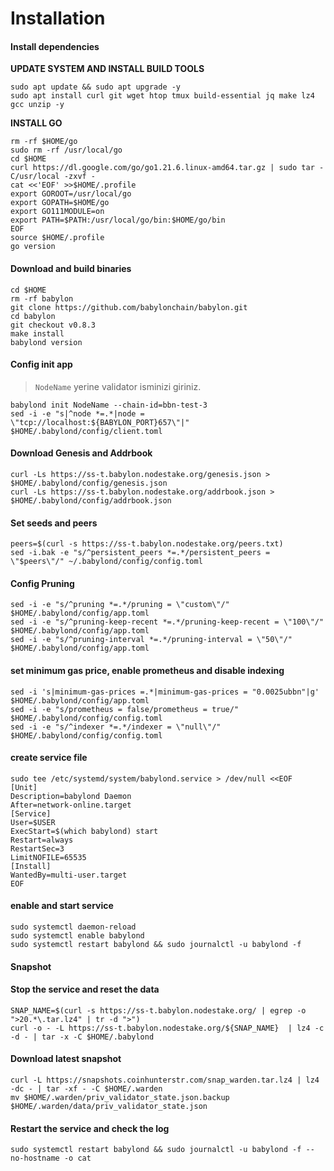 # Installation

#### Install dependencies <a href="#install-dependencies" id="install-dependencies"></a>

**UPDATE SYSTEM AND INSTALL BUILD TOOLS**

```
sudo apt update && sudo apt upgrade -y
sudo apt install curl git wget htop tmux build-essential jq make lz4 gcc unzip -y
```

**INSTALL GO**

```
rm -rf $HOME/go
sudo rm -rf /usr/local/go
cd $HOME
curl https://dl.google.com/go/go1.21.6.linux-amd64.tar.gz | sudo tar -C/usr/local -zxvf -
cat <<'EOF' >>$HOME/.profile
export GOROOT=/usr/local/go
export GOPATH=$HOME/go
export GO111MODULE=on
export PATH=$PATH:/usr/local/go/bin:$HOME/go/bin
EOF
source $HOME/.profile
go version
```

#### Download and build binaries <a href="#download-and-build-binaries" id="download-and-build-binaries"></a>

```
cd $HOME
rm -rf babylon
git clone https://github.com/babylonchain/babylon.git
cd babylon
git checkout v0.8.3
make install
babylond version
```

#### Config init app

> `NodeName` yerine validator isminizi giriniz.&#x20;

```
babylond init NodeName --chain-id=bbn-test-3
sed -i -e "s|^node *=.*|node = \"tcp://localhost:${BABYLON_PORT}657\"|" $HOME/.babylond/config/client.toml
```

#### Download Genesis and Addrbook

```
curl -Ls https://ss-t.babylon.nodestake.org/genesis.json > $HOME/.babylond/config/genesis.json
curl -Ls https://ss-t.babylon.nodestake.org/addrbook.json > $HOME/.babylond/config/addrbook.json
```

#### Set seeds and peers

```
peers=$(curl -s https://ss-t.babylon.nodestake.org/peers.txt)
sed -i.bak -e "s/^persistent_peers *=.*/persistent_peers = \"$peers\"/" ~/.babylond/config/config.toml
```

#### Config Pruning

```
sed -i -e "s/^pruning *=.*/pruning = \"custom\"/" $HOME/.babylond/config/app.toml
sed -i -e "s/^pruning-keep-recent *=.*/pruning-keep-recent = \"100\"/" $HOME/.babylond/config/app.toml
sed -i -e "s/^pruning-interval *=.*/pruning-interval = \"50\"/" $HOME/.babylond/config/app.toml
```

#### set minimum gas price, enable prometheus and disable indexing

```
sed -i 's|minimum-gas-prices =.*|minimum-gas-prices = "0.0025ubbn"|g' $HOME/.babylond/config/app.toml
sed -i -e "s/prometheus = false/prometheus = true/" $HOME/.babylond/config/config.toml
sed -i -e "s/^indexer *=.*/indexer = \"null\"/" $HOME/.babylond/config/config.toml
```

#### create service file

```
sudo tee /etc/systemd/system/babylond.service > /dev/null <<EOF
[Unit]
Description=babylond Daemon
After=network-online.target
[Service]
User=$USER
ExecStart=$(which babylond) start
Restart=always
RestartSec=3
LimitNOFILE=65535
[Install]
WantedBy=multi-user.target
EOF
```

#### enable and start service

```
sudo systemctl daemon-reload
sudo systemctl enable babylond
sudo systemctl restart babylond && sudo journalctl -u babylond -f
```

#### Snapshot

#### Stop the service and reset the data <a href="#stop-the-service-and-reset-the-data" id="stop-the-service-and-reset-the-data"></a>

```
SNAP_NAME=$(curl -s https://ss-t.babylon.nodestake.org/ | egrep -o ">20.*\.tar.lz4" | tr -d ">")
curl -o - -L https://ss-t.babylon.nodestake.org/${SNAP_NAME}  | lz4 -c -d - | tar -x -C $HOME/.babylond
```

#### Download latest snapshot <a href="#download-latest-snapshot" id="download-latest-snapshot"></a>

```
curl -L https://snapshots.coinhunterstr.com/snap_warden.tar.lz4 | lz4 -dc - | tar -xf - -C $HOME/.warden
mv $HOME/.warden/priv_validator_state.json.backup $HOME/.warden/data/priv_validator_state.json
```

#### Restart the service and check the log <a href="#restart-the-service-and-check-the-log" id="restart-the-service-and-check-the-log"></a>

```
sudo systemctl restart babylond && sudo journalctl -u babylond -f --no-hostname -o cat
```
